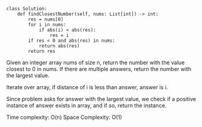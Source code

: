 ```
class Solution:
    def findClosestNumber(self, nums: List[int]) -> int:
        res = nums[0]
        for i in nums:
            if abs(i) < abs(res):
                res = i
        if res < 0 and abs(res) in nums:
            return abs(res)
        return res
```
Given an integer array nums of size n, return the number with the value closest to 0 in nums. If there are multiple answers, return the number with the largest value. 

Iterate over array, if distance of i is less than answer, answer is i. 

Since problem asks for answer with the largest value, we check if a positive instance of answer exists in array, and if so, return the instance.

Time complexity: O(n)
Space Complexity: O(1)